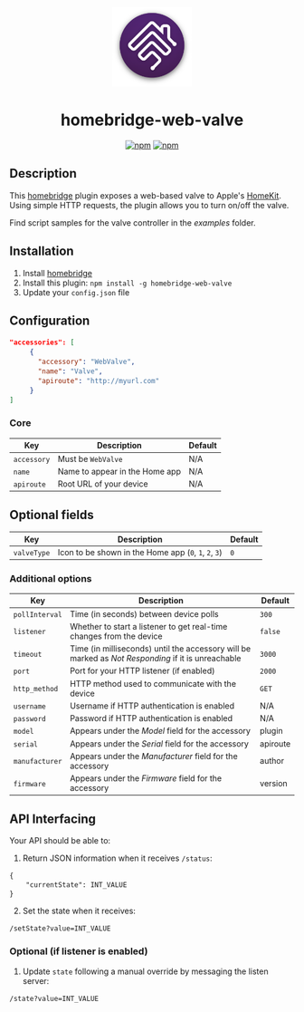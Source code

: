 <p align="center">
  <a href="https://github.com/homebridge/homebridge"><img src="https://raw.githubusercontent.com/homebridge/branding/master/logos/homebridge-color-round-stylized.png" height="140"></a>
</p>

<span align="center">

# homebridge-web-valve

[![npm](https://img.shields.io/npm/v/homebridge-web-valve.svg)](https://www.npmjs.com/package/homebridge-web-valve) [![npm](https://img.shields.io/npm/dt/homebridge-web-valve.svg)](https://www.npmjs.com/package/homebridge-web-valve)

</span>

## Description

This [homebridge](https://github.com/homebridge/homebridge) plugin exposes a web-based valve to Apple's [HomeKit](http://www.apple.com/ios/home/). Using simple HTTP requests, the plugin allows you to turn on/off the valve.

Find script samples for the valve controller in the _examples_ folder.

## Installation

1. Install [homebridge](https://github.com/homebridge/homebridge#installation)
2. Install this plugin: `npm install -g homebridge-web-valve`
3. Update your `config.json` file

## Configuration

```json
"accessories": [
     {
       "accessory": "WebValve",
       "name": "Valve",
       "apiroute": "http://myurl.com"
     }
]
```

### Core
| Key | Description | Default |
| --- | --- | --- |
| `accessory` | Must be `WebValve` | N/A |
| `name` | Name to appear in the Home app | N/A |
| `apiroute` | Root URL of your device | N/A |

## Optional fields
| Key | Description | Default |
| --- | --- | --- |
| `valveType` | Icon to be shown in the Home app (`0`, `1`, `2`, `3`) | `0` |

### Additional options
| Key | Description | Default |
| --- | --- | --- |
| `pollInterval` | Time (in seconds) between device polls | `300` |
| `listener` | Whether to start a listener to get real-time changes from the device | `false` |
| `timeout` | Time (in milliseconds) until the accessory will be marked as _Not Responding_ if it is unreachable | `3000` |
| `port` | Port for your HTTP listener (if enabled) | `2000` |
| `http_method` | HTTP method used to communicate with the device | `GET` |
| `username` | Username if HTTP authentication is enabled | N/A |
| `password` | Password if HTTP authentication is enabled | N/A |
| `model` | Appears under the _Model_ field for the accessory | plugin |
| `serial` | Appears under the _Serial_ field for the accessory | apiroute |
| `manufacturer` | Appears under the _Manufacturer_ field for the accessory | author |
| `firmware` | Appears under the _Firmware_ field for the accessory | version |

## API Interfacing

Your API should be able to:

1. Return JSON information when it receives `/status`:
```
{
    "currentState": INT_VALUE
}
```

2. Set the state when it receives:
```
/setState?value=INT_VALUE
```

### Optional (if listener is enabled)

1. Update `state` following a manual override by messaging the listen server:
```
/state?value=INT_VALUE
```
